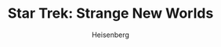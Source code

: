 ---
layout: post
author: Heisenberg
category: Séries
post_date: '2022-05-26T04:20:57.625Z'
post_modified: '2022-05-27T04:20:57.625Z'
title: 'Star Trek: Strange New Worlds'
description: 'Segue a tripulação da USS Enterprise sob o comando do Capitão Christopher Pike.'
poster_path: /iwIdajr5Y4zq2ibvq75VnDAJBr.jpg
tmdb_id: 103516
imdb_id: tt12327578
runtime: 54
release_date: 2022
genres:
  - Ação
  - Fantasia
  - Ficção científica
casts:
  - Anson Mount
  - Ethan Peck
  - Jess Bush
  - Christina Chong
  - Rebecca Romijn
  - Celia Rose Gooding
crews:
  - Akiva Goldsman
  - Alex Kurtzman
  - Jenny Lumet
trailer: b0FFC_SiKDY
certification: 14
adult: false
vote_average: 8.3
vote_count: 56
qualitys:
  - 1080p
  - 720p
audios:
  - Dual Áudio
  - Português
  - Inglês
extensions:
  - mkv
  - mp4
---